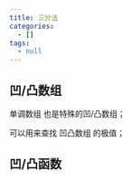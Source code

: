 ```yaml
---
title: 三分法
categories:
  - []
tags:
  - null
---
```


<!--more-->

## 凹/凸数组
单调数组 也是特殊的凹/凸数组；

可以用来查找 凹凸数组 的极值；

## 凹/凸函数